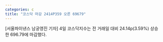 ```yaml
---
categories: c
title: "코스닥 마감 2414P359 오른 69679"
---
```

[서울파이낸스 남궁영진 기자] 4일 코스닥지수는 전 거래일 대비 24.14p(3.59%) 상승한 696.79에 마감했다.
